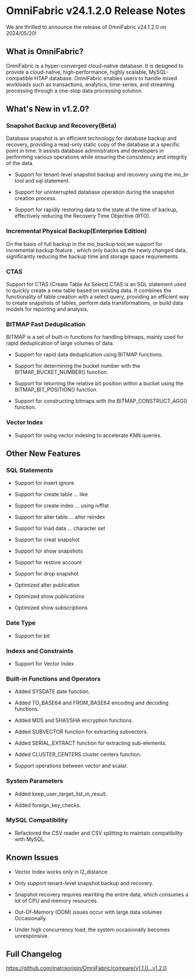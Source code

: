 # OmniFabric v24.1.2.0 Release Notes

We are thrilled to announce the release of OmniFabric v24.1.2.0 on 2024/05/20!

## What is OmniFabric?

OmniFabric is a hyper-converged cloud-native database. It is designed to provide a cloud-native, high-performance, highly scalable, MySQL-compatible HTAP database. OmniFabric enables users to handle mixed workloads such as transactions, analytics, time-series, and streaming processing through a one-stop data processing solution.

## What's New in v1.2.0?

### Snapshot Backup and Recovery(Beta)

Database snapshot is an efficient technology for database backup and recovery, providing a read-only static copy of the database at a specific point in time. It assists database administrators and developers in performing various operations while ensuring the consistency and integrity of the data.

- Support for tenant-level snapshot backup and recovery using the mo_br tool and sql statement.

- Support for uninterrupted database operation during the snapshot creation process.

- Support for rapidly restoring data to the state at the time of backup, effectively reducing the Recovery Time Objective (RTO).

### Incremental Physical Backup(Enterprise Edition)

On the basis of full backup in the mo_backup tool,we support for incremental backup feature , which only backs up the newly changed data, significantly reducing the backup time and storage space requirements.

### CTAS

Support for CTAS (Create Table As Select).CTAS is an SQL statement used to quickly create a new table based on existing data. It combines the functionality of table creation with a select query, providing an efficient way to create snapshots of tables, perform data transformations, or build data models for reporting and analysis.

### BITMAP Fast Deduplication

BITMAP is a set of built-in functions for handling bitmaps, mainly used for rapid deduplication of large volumes of data.

- Support for rapid data deduplication using BITMAP functions.

- Support for determining the bucket number with the BITMAP_BUCKET_NUMBER() function.

- Support for returning the relative bit position within a bucket using the BITMAP_BIT_POSITION() function.

- Support for constructing bitmaps with the BITMAP_CONSTRUCT_AGG() function.

### Vector Index

- Support for using vector indexing to accelerate KNN queries.

## Other New Features

### SQL Statements

- Support for insert ignore

- Support for create table ... like

- Support for create index ... using ivfflat

- Support for alter table ... alter reindex

- Support for load data ... character set

- Support for creat snapshot

- Support for show snapshots

- Support for restore account

- Support for drop snapshot

- Optimized alter publication

- Optimized show publications

- Optimized show subscriptions

### Date Type

- Support for bit

### Indexs and Constraints

- Support for Vector Index

### Built-in Functions and Operators

- Added SYSDATE date function.

- Added TO_BASE64 and FROM_BASE64 encoding and decoding functions.

- Added MD5 and SHA1/SHA encryption functions.

- Added SUBVECTOR function for extracting subvectors.

- Added SERIAL_EXTRACT function for extracting sub-elements.

- Added CLUSTER_CENTERS cluster centers function.

- Support operations between vector and scalar.

### System Parameters

- Added keep_user_target_list_in_result.

- Added foreign_key_checks.

### MySQL Compatibility

- Refactored the CSV reader and CSV splitting to maintain compatibility with MySQL.

## Known Issues

- Vector Index works only in l2_distance.

- Only support tenant-level snapshot backup and recovery.

- Snapshot recovery requires rewriting the entire data, which consumes a lot of CPU and memory resources.

- Out-Of-Memory (OOM) issues occur with large data volumes Occasionally.

- Under high concurrency load, the system occasionally becomes unresponsive.

## Full Changelog

<https://github.com/matrixorigin/OmniFabric/compare/v1.1.0...v1.2.0>
